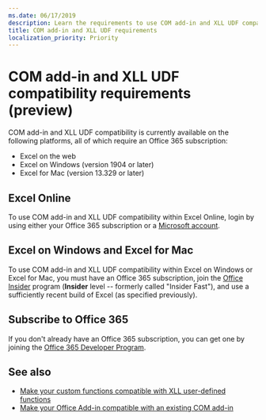 ```yaml
---
ms.date: 06/17/2019
description: Learn the requirements to use COM add-in and XLL UDF compatibility features. 
title: COM add-in and XLL UDF requirements
localization_priority: Priority
---
```

# COM add-in and XLL UDF compatibility requirements (preview)

COM add-in and XLL UDF compatibility is currently available on the following platforms, all of which require an Office 365 subscription:

- Excel on the web
- Excel on Windows (version 1904 or later)
- Excel for Mac (version 13.329 or later)

## Excel Online
To use COM add-in and XLL UDF compatibility within Excel Online, login by using either your Office 365 subscription or a [Microsoft account](https://account.microsoft.com/account).

## Excel on Windows and Excel for Mac
To use COM add-in and XLL UDF compatibility within Excel on Windows or Excel for Mac, you must have an Office 365 subscription, join the [Office Insider](https://products.office.com/office-insider) program (**Insider** level -- formerly called "Insider Fast"), and use a sufficiently recent build of Excel (as specified previously).

## Subscribe to Office 365
If you don't already have an Office 365 subscription, you can get one by joining the [Office 365 Developer Program](https://developer.microsoft.com/en-us/office/dev-program).

## See also

- [Make your custom functions compatible with XLL user-defined functions](make-custom-functions-compatible-with-xll-udf.md)
- [Make your Office Add-in compatible with an existing COM add-in](../develop/make-office-add-in-compatible-with-existing-com-add-in.md)
